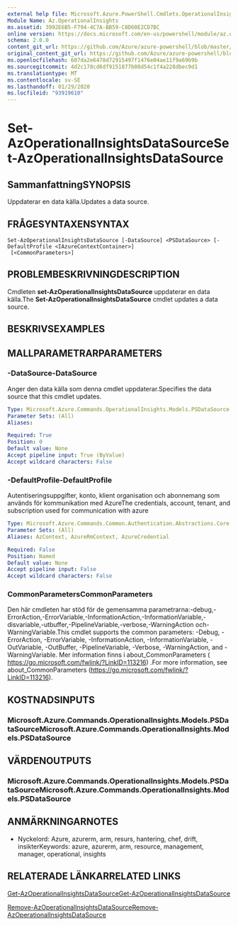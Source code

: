 ```yaml
---
external help file: Microsoft.Azure.PowerShell.Cmdlets.OperationalInsights.dll-Help.xml
Module Name: Az.OperationalInsights
ms.assetid: 3992E6B5-F794-4C7A-BB59-C8D60E2CD7BC
online version: https://docs.microsoft.com/en-us/powershell/module/az.operationalinsights/set-azoperationalinsightsdatasource
schema: 2.0.0
content_git_url: https://github.com/Azure/azure-powershell/blob/master/src/OperationalInsights/OperationalInsights/help/Set-AzOperationalInsightsDataSource.md
original_content_git_url: https://github.com/Azure/azure-powershell/blob/master/src/OperationalInsights/OperationalInsights/help/Set-AzOperationalInsightsDataSource.md
ms.openlocfilehash: 607da2e6478d72915497f1476e04ae11f9a69b9b
ms.sourcegitcommit: 4d2c178cd6df9151877b08d54c1f4a228dbec9d1
ms.translationtype: MT
ms.contentlocale: sv-SE
ms.lasthandoff: 01/29/2020
ms.locfileid: "93919610"
---
```

# <span data-ttu-id="81b23-101">Set-AzOperationalInsightsDataSource</span><span class="sxs-lookup"><span data-stu-id="81b23-101">Set-AzOperationalInsightsDataSource</span></span>

## <span data-ttu-id="81b23-102">Sammanfattning</span><span class="sxs-lookup"><span data-stu-id="81b23-102">SYNOPSIS</span></span>
<span data-ttu-id="81b23-103">Uppdaterar en data källa.</span><span class="sxs-lookup"><span data-stu-id="81b23-103">Updates a data source.</span></span>

## <span data-ttu-id="81b23-104">FRÅGESYNTAXEN</span><span class="sxs-lookup"><span data-stu-id="81b23-104">SYNTAX</span></span>

```
Set-AzOperationalInsightsDataSource [-DataSource] <PSDataSource> [-DefaultProfile <IAzureContextContainer>]
 [<CommonParameters>]
```

## <span data-ttu-id="81b23-105">PROBLEMBESKRIVNING</span><span class="sxs-lookup"><span data-stu-id="81b23-105">DESCRIPTION</span></span>
<span data-ttu-id="81b23-106">Cmdleten **set-AzOperationalInsightsDataSource** uppdaterar en data källa.</span><span class="sxs-lookup"><span data-stu-id="81b23-106">The **Set-AzOperationalInsightsDataSource** cmdlet updates a data source.</span></span>

## <span data-ttu-id="81b23-107">BESKRIVS</span><span class="sxs-lookup"><span data-stu-id="81b23-107">EXAMPLES</span></span>

## <span data-ttu-id="81b23-108">MALLPARAMETRAR</span><span class="sxs-lookup"><span data-stu-id="81b23-108">PARAMETERS</span></span>

### <span data-ttu-id="81b23-109">-DataSource</span><span class="sxs-lookup"><span data-stu-id="81b23-109">-DataSource</span></span>
<span data-ttu-id="81b23-110">Anger den data källa som denna cmdlet uppdaterar.</span><span class="sxs-lookup"><span data-stu-id="81b23-110">Specifies the data source that this cmdlet updates.</span></span>

```yaml
Type: Microsoft.Azure.Commands.OperationalInsights.Models.PSDataSource
Parameter Sets: (All)
Aliases:

Required: True
Position: 0
Default value: None
Accept pipeline input: True (ByValue)
Accept wildcard characters: False
```

### <span data-ttu-id="81b23-111">-DefaultProfile</span><span class="sxs-lookup"><span data-stu-id="81b23-111">-DefaultProfile</span></span>
<span data-ttu-id="81b23-112">Autentiseringsuppgifter, konto, klient organisation och abonnemang som används för kommunikation med Azure</span><span class="sxs-lookup"><span data-stu-id="81b23-112">The credentials, account, tenant, and subscription used for communication with azure</span></span>

```yaml
Type: Microsoft.Azure.Commands.Common.Authentication.Abstractions.Core.IAzureContextContainer
Parameter Sets: (All)
Aliases: AzContext, AzureRmContext, AzureCredential

Required: False
Position: Named
Default value: None
Accept pipeline input: False
Accept wildcard characters: False
```

### <span data-ttu-id="81b23-113">CommonParameters</span><span class="sxs-lookup"><span data-stu-id="81b23-113">CommonParameters</span></span>
<span data-ttu-id="81b23-114">Den här cmdleten har stöd för de gemensamma parametrarna:-debug,-ErrorAction,-ErrorVariable,-InformationAction,-InformationVariable,-disvariable,-utbuffer,-PipelineVariable,-verbose,-WarningAction och-WarningVariable.</span><span class="sxs-lookup"><span data-stu-id="81b23-114">This cmdlet supports the common parameters: -Debug, -ErrorAction, -ErrorVariable, -InformationAction, -InformationVariable, -OutVariable, -OutBuffer, -PipelineVariable, -Verbose, -WarningAction, and -WarningVariable.</span></span> <span data-ttu-id="81b23-115">Mer information finns i about_CommonParameters ( https://go.microsoft.com/fwlink/?LinkID=113216) .</span><span class="sxs-lookup"><span data-stu-id="81b23-115">For more information, see about_CommonParameters (https://go.microsoft.com/fwlink/?LinkID=113216).</span></span>

## <span data-ttu-id="81b23-116">KOSTNADS</span><span class="sxs-lookup"><span data-stu-id="81b23-116">INPUTS</span></span>

### <span data-ttu-id="81b23-117">Microsoft.Azure.Commands.OperationalInsights.Models.PSDataSource</span><span class="sxs-lookup"><span data-stu-id="81b23-117">Microsoft.Azure.Commands.OperationalInsights.Models.PSDataSource</span></span>

## <span data-ttu-id="81b23-118">VÄRDEN</span><span class="sxs-lookup"><span data-stu-id="81b23-118">OUTPUTS</span></span>

### <span data-ttu-id="81b23-119">Microsoft.Azure.Commands.OperationalInsights.Models.PSDataSource</span><span class="sxs-lookup"><span data-stu-id="81b23-119">Microsoft.Azure.Commands.OperationalInsights.Models.PSDataSource</span></span>

## <span data-ttu-id="81b23-120">ANMÄRKNINGAR</span><span class="sxs-lookup"><span data-stu-id="81b23-120">NOTES</span></span>
* <span data-ttu-id="81b23-121">Nyckelord: Azure, azurerm, arm, resurs, hantering, chef, drift, insikter</span><span class="sxs-lookup"><span data-stu-id="81b23-121">Keywords: azure, azurerm, arm, resource, management, manager, operational, insights</span></span>

## <span data-ttu-id="81b23-122">RELATERADE LÄNKAR</span><span class="sxs-lookup"><span data-stu-id="81b23-122">RELATED LINKS</span></span>

[<span data-ttu-id="81b23-123">Get-AzOperationalInsightsDataSource</span><span class="sxs-lookup"><span data-stu-id="81b23-123">Get-AzOperationalInsightsDataSource</span></span>](./Get-AzOperationalInsightsDataSource.md)

[<span data-ttu-id="81b23-124">Remove-AzOperationalInsightsDataSource</span><span class="sxs-lookup"><span data-stu-id="81b23-124">Remove-AzOperationalInsightsDataSource</span></span>](./Remove-AzOperationalInsightsDataSource.md)



